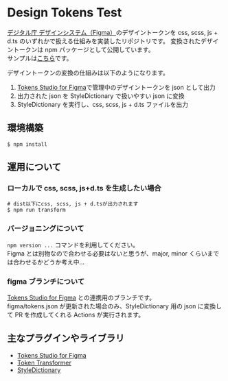 # Design Tokens Test

[デジタル庁 デザインシステム（Figma）](https://www.figma.com/@jpdigitalagency)のデザイントークンを css, scss, js + d.ts のいずれかで扱える仕組みを実装したリポジトリです。
変換されたデザイントークンは npm パッケージとして公開しています。  
サンプルは[こちら](https://github.com/takumi-hatta-dig/design-tokens-test-examples)です。

デザイントークンの変換の仕組みは以下のようになります。

1. [Tokens Studio for Figma](https://github.com/tokens-studio/figma-plugin)で管理中のデザイントークンを json として出力
2. 出力された json を StyleDictionary で扱いやすい json に変換
3. StyleDictionary を実行し、css, scss, js + d.ts ファイルを出力

## 環境構築

```
$ npm install
```

## 運用について

### ローカルで css, scss, js+d.ts を生成したい場合

```
# dist以下にcss, scss, js + d.tsが出力されます
$ npm run transform
```

### バージョニングについて

`npm version ...` コマンドを利用してください。  
Figma とは別物なので合わせる必要はないと思うが、major, minor くらいまでは合わせるかどうか考え中...

### figma ブランチについて

[Tokens Studio for Figma](https://github.com/tokens-studio/figma-plugin) との連携用のブランチです。  
figma/tokens.json が更新された場合のみ、StyleDictionary 用の json に変換して PR を作成してくれる Actions が実行されます。

## 主なプラグインやライブラリ

- [Tokens Studio for Figma](https://github.com/tokens-studio/figma-plugin)
- [Token Transformer](https://github.com/tokens-studio/figma-plugin/tree/main/token-transformer)
- [StyleDictionary](https://github.com/amzn/style-dictionary)
